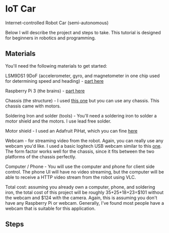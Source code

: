 # IoT Car
Internet-controlled Robot Car (semi-autonomous)

Below I will describe the project and steps to take. This tutorial is designed for beginners in robotics and programming.

## Materials
You'll need the following materials to get started:

LSM9DS1 9DoF (accelerometer, gyro, and magnetometer in one chip used for determining speed and heading) - [part here](https://learn.sparkfun.com/tutorials/lsm9ds1-breakout-hookup-guide?_ga=2.140200437.734737643.1508941937-1881043274.1507820070)

Raspberry Pi 3 (the brains) - [part here](https://www.raspberrypi.org/products/raspberry-pi-3-model-b/)

Chassis (the structure) - I used [this one](https://www.amazon.com/Wheels-Robot-Chassis-Encoder-Arduino/dp/B01N3PCWHC/ref=sr_1_5?ie=UTF8&qid=1508942240&sr=8-5&keywords=robot+chassis) but you can use any chassis. This chassis came with motors.

Soldering Iron and solder (tools) - You'll need a soldering iron to solder a motor shield and the motors. I use lead free solder.

Motor shield - I used an Adafruit PiHat, which you can fine [here](https://www.amazon.com/Adafruit-16-Channel-PWM-Servo-Raspberry/dp/B00SI1SPHS/ref=sr_1_3?s=industrial&ie=UTF8&qid=1508942339&sr=1-3&keywords=motor+shield+raspberry+pi)

Webcam - for streaming video from the robot. Again, you can really use any webcam you'd like. I used a basic logitech USB webcam similar to this [one](https://www.amazon.com/Ausdom-Webcam-Camera-Microphone-Sliver/dp/B01CZROAT2/ref=sr_1_18_sspa?ie=UTF8&qid=1508942467&sr=8-18-spons&keywords=logitech+usb+webcam&psc=1). The form factor works well for the chassis, since it fits between the two platforms of the chassis perfectly.

Computer / Phone - You will use the computer and phone for client side control. The phone UI will have no video streaming, but the computer will be able to receive a HTTP video stream from the robot using VLC.

Total cost: assuming you already own a computer, phone, and soldering iron, the total cost of this project will be roughly 35+25+18+23=$101 without the webcam and $124 with the camera. Again, this is assuming you don't have any Raspberry Pi or webcam. Generally, I've found most people have a webcam that is suitable for this application.

## Steps
